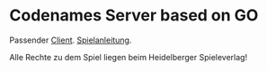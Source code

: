 # Codenames Server based on GO
Passender [Client](https://github.com/JohannesFoltin/CodenamesClient).
[Spielanleitung](https://www.brettspiele-magazin.de/codenames/).

Alle Rechte zu dem Spiel liegen beim Heidelberger Spieleverlag!